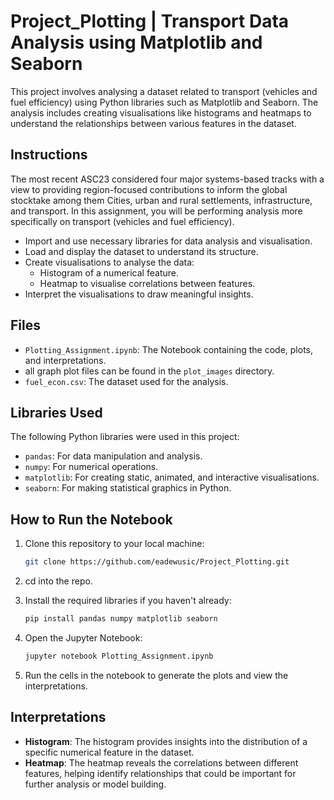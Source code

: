 # Project_Plotting | Transport Data Analysis using Matplotlib and Seaborn

This project involves analysing a dataset related to transport (vehicles and fuel efficiency) using Python libraries such as Matplotlib and Seaborn. The analysis includes creating visualisations like histograms and heatmaps to understand the relationships between various features in the dataset.

## Instructions

The most recent ASC23 considered four major systems-based tracks with a view to providing region-focused contributions to inform the global stocktake among them Cities, urban and rural settlements, infrastructure, and transport. In this assignment, you will be performing analysis more specifically on transport (vehicles and fuel efficiency). 

- Import and use necessary libraries for data analysis and visualisation.
- Load and display the dataset to understand its structure.
- Create visualisations to analyse the data:
  - Histogram of a numerical feature.
  - Heatmap to visualise correlations between features.
- Interpret the visualisations to draw meaningful insights.

## Files

- `Plotting_Assignment.ipynb`: The Notebook containing the code, plots, and interpretations.
- all graph plot files can be found in the `plot_images` directory.
- `fuel_econ.csv`: The dataset used for the analysis.

## Libraries Used

The following Python libraries were used in this project:

- `pandas`: For data manipulation and analysis.
- `numpy`: For numerical operations.
- `matplotlib`: For creating static, animated, and interactive visualisations.
- `seaborn`: For making statistical graphics in Python.

## How to Run the Notebook

1. Clone this repository to your local machine:
    ```bash
    git clone https://github.com/eadewusic/Project_Plotting.git
    ```

2. cd into the repo.

3. Install the required libraries if you haven't already:
    ```bash
    pip install pandas numpy matplotlib seaborn
    ```
4. Open the Jupyter Notebook:
    ```bash
    jupyter notebook Plotting_Assignment.ipynb
    ```
5. Run the cells in the notebook to generate the plots and view the interpretations.

## Interpretations

- **Histogram**: The histogram provides insights into the distribution of a specific numerical feature in the dataset.
- **Heatmap**: The heatmap reveals the correlations between different features, helping identify relationships that could be important for further analysis or model building.
